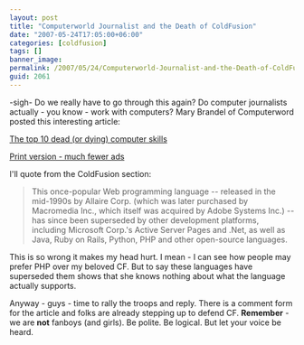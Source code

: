 ```yaml
---
layout: post
title: "Computerworld Journalist and the Death of ColdFusion"
date: "2007-05-24T17:05:00+06:00"
categories: [coldfusion]
tags: []
banner_image: 
permalink: /2007/05/24/Computerworld-Journalist-and-the-Death-of-ColdFusion
guid: 2061
---
```


-sigh- Do we really have to go through this again? Do computer journalists actually - you know - work with computers? Mary Brandel of Computerword posted this interesting article:

<a href="http://www.computerworld.com/action/article.do?command=viewArticleBasic&articleId=9020942&pageNumber=1">The top 10 dead (or dying) computer skills</a>

<a href="http://www.computerworld.com/action/article.do?command=printArticleBasic&articleId=9020942">Print version - much fewer ads</a>

I'll quote from the ColdFusion section:

<blockquote>
This once-popular Web programming language -- released in the mid-1990s by Allaire Corp. (which was later purchased by Macromedia Inc., which itself was acquired by Adobe Systems Inc.) -- has since been superseded by other development platforms, including Microsoft Corp.'s Active Server Pages and .Net, as well as Java, Ruby on Rails, Python, PHP and other open-source languages.
</blockquote>

This is so wrong it makes my head hurt. I mean - I can see how people may prefer PHP over my beloved CF. But to say these languages have superseded them shows that she knows nothing about what the language actually supports.

Anyway - guys - time to rally the troops and reply. There is a comment form for the article and folks are already stepping up to defend CF. <b>Remember</b> - we are <b>not</b> fanboys (and girls). Be polite. Be logical. But let your voice be heard.
